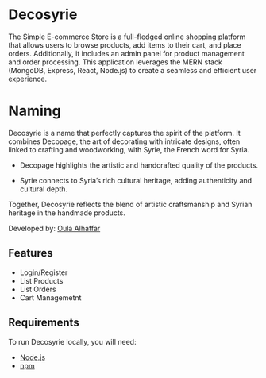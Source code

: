 # Decosyrie
The Simple E-commerce Store is a full-fledged online shopping platform that allows users to browse products, add items to their cart, and place orders. Additionally, it includes an admin panel for product management and order processing. This application leverages the MERN stack (MongoDB, Express, React, Node.js) to create a seamless and efficient user experience.

# Naming
Decosyrie is a name that perfectly captures the spirit of the platform. It combines Decopage, the art of decorating with intricate designs, often linked to crafting and woodworking, with Syrie, the French word for Syria.

- Decopage highlights the artistic and handcrafted quality of the products.

- Syrie connects to Syria’s rich cultural heritage, adding authenticity and cultural depth.

Together, Decosyrie reflects the blend of artistic craftsmanship and Syrian heritage in the handmade products.

Developed by: [Oula Alhaffar](https://www.linkedin.com/in/olaonline/)

## Features

- Login/Register
- List Products
- List Orders
- Cart Managemetnt 

## Requirements

To run Decosyrie locally, you will need:

- [Node.js](https://nodejs.org/)
- [npm](https://www.npmjs.com/)
